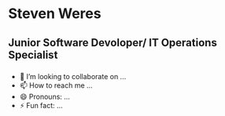 # Steven Weres
## Junior Software Devoloper/ IT Operations Specialist
### 
- 💞️ I’m looking to collaborate on ...
- 📫 How to reach me ...
- 😄 Pronouns: ...
- ⚡ Fun fact: ...

<!---
sgweres/sgweres is a ✨ special ✨ repository because its `README.md` (this file) appears on your GitHub profile.
You can click the Preview link to take a look at your changes.
--->
